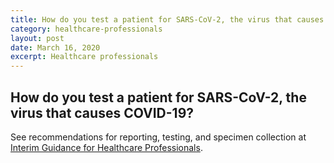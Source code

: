 ```yaml
---
title: How do you test a patient for SARS-CoV-2, the virus that causes COVID-19?
category: healthcare-professionals
layout: post
date: March 16, 2020
excerpt: Healthcare professionals
---
```


## How do you test a patient for SARS-CoV-2, the virus that causes COVID-19? ##

See recommendations for reporting, testing, and specimen collection at <a href="https://www.cdc.gov/coronavirus/2019-nCoV/clinical-criteria.html#criteria-evaluation-pui">Interim Guidance for Healthcare Professionals</a>.
